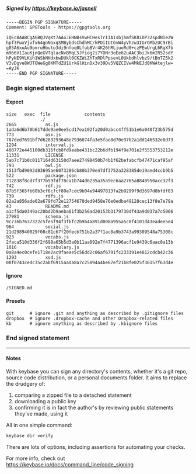 ##### Signed by https://keybase.io/jasnell
```
-----BEGIN PGP SIGNATURE-----
Comment: GPGTools - https://gpgtools.org

iQEcBAABCgAGBQJVqKt7AAoJEHNBsVwHCHesTrIIAIsbjhmfSK8iDP32spdNIe2W
hpf3FwxVjvfx64gnNoxqSMBybdsChdhMC/kPDiIUtGvW4yVhzw3IGrGMbzOC9rBi
g85A6xuAu9omruHbuto3di9nfoq0Lfub8Vr4K26hRLjuoRd0+czPEwUrgL6RgX7b
m966V1IauKjnQeGVTqlacNvBMqL5Jfiog2i7YONr3oEe62uAAC3biJk6mIR52sdY
hPyNE9VLKih1WSbNHdxbwDUkl0CKZWiZhTxRDlPpsevL0Ukbdhlvbz9/tBnTZ5k2
V3vDgve8WJTGWeGg8KMTdZU1UrkGlHinDx3v39Dv5VQZCIVw4MkEJd8KWAtejlw=
=AyJK
-----END PGP SIGNATURE-----

```

<!-- END SIGNATURES -->

### Begin signed statement 

#### Expect

```
size   exec  file             contents                                                        
             ./                                                                               
2665           as.js          1ada6d6b70b617dde9ae0ee5cd17ea102fa20d0abcc4ff51b1e6a040f23b575d
773            asx.js         787ded7691bf7d6283293648e7936074fa3e5fae8d70e97b2a1dd146532e8d73
1294           interval.js    408772e445100db316fcb8fd9eabe431bc22b6dfb194f9e701e2f5553753212e
11331          LICENSE        5ab7c71b0c0117164d63150d7aee27498450b74b1f62befabcfb47471caf95af
793            owl.js         1513fbd9092d83695ae6073286cb80b370e47df3752a328385de19aed4ccb9b5
522            package.json   712838f8cd7f377b59fdf78ca1b744d6235a35a9ec6aa2765a0840950acc32f3
742            rdf.js         87b5f365fb60b3cf6cfcf80e7cdc9b04e94497813fa2b9299f9d3697d8bfdf83
739            rdfs.js        82a2a856ade02a679fd72e12754670ded9458e76e0edba49128cec13f8e7e79a
43             README.md      a1cf5da0349ac20bd2b9aeba81f3b256ad20153b3179730df43a9d037a7c5066
27981          schema.js      9c736b7637322c5fe5f94f3fbfc2b9b4a891d008a955a5c8f4101d43eadee5e4
964            social.js      21d298940029f08c81c67f20fecb751b2a37f1ac8a9b3743a99309548a75308c
923            vocabs.js      2faca510d330f2f698a65b5d3a0b11aa092e7f4771396acf1e9439c6aac0a13b
1016           vocabulary.js  0a8a4ec0cefe1718e2ac9faeae5c56dd2c06af6791fc233391e4812cdcb42c36
1293           xsd.js         08f0743cedc35c2abf6915aada8a7c25894a4be67ef21b8fe025f36157f63d4e
```

#### Ignore

```
/SIGNED.md
```

#### Presets

```
git      # ignore .git and anything as described by .gitignore files
dropbox  # ignore .dropbox-cache and other Dropbox-related files    
kb       # ignore anything as described by .kbignore files          
```

<!-- summarize version = 0.0.9 -->

### End signed statement

<hr>

#### Notes

With keybase you can sign any directory's contents, whether it's a git repo,
source code distribution, or a personal documents folder. It aims to replace the drudgery of:

  1. comparing a zipped file to a detached statement
  2. downloading a public key
  3. confirming it is in fact the author's by reviewing public statements they've made, using it

All in one simple command:

```bash
keybase dir verify
```

There are lots of options, including assertions for automating your checks.

For more info, check out https://keybase.io/docs/command_line/code_signing